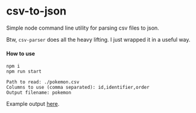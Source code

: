 # csv-to-json

Simple node command line utility for parsing csv files to json.

Btw, `csv-parser` does all the heavy lifting. I just wrapped it in a useful way.

#### How to use

```
npm i
npm run start

Path to read: ./pokemon.csv
Columns to use (comma separated): id,identifier,order
Output filename: pokemon
```

Example output [here](./pokemon.json).